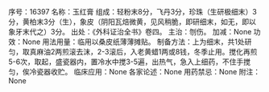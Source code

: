 序号：16397
名称：玉红膏
组成：轻粉末8分，飞丹3分，珍珠（生研极细末）3分，黄柏末3分（生），象皮（阴阳瓦焙微黄，见风稍脆，即研细末，如无，即以象牙末代之）3分。
出处：《外科证治全书》卷四。
主治：刎伤。
加减：None
功效：None
用法用量：临用以桑皮纸薄薄摊贴。
制备方法：上为细末，共1处研匀，取真麻油2两煎滚去沫，2-3滚后，入老黄蜡1两或8钱，冬季止用。搅化再煎5-6次，取起，盛瓷器内，置冷水中搅3-5遍，出热气，急入上细药，不住手搅匀，俟冷瓷器收贮。
临床应用：None
各家论述：None
用药禁忌：None
附注：None

